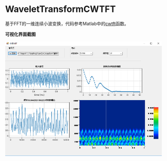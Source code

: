 # WaveletTransformCWTFT

基于FFT的一维连续小波变换，代码参考Matlab中的[cwtft](https://www.mathworks.com/help/wavelet/ref/cwtft.html)函数。

**可视化界面截图**

<div align="center">
 <kbd>
 <img src="https://raw.githubusercontent.com/xxlllq/WaveletTransformCWTFT/master/img/20200903093820.png" alt="可视化界面截图" width=700 />
 </kbd> 
 </div>